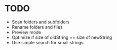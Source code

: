 TODO
====

- Scan folders and subfolders
- Rename folders and files
- Preview mode
- Optimize if size of oldString == size of newString
- Use simple search for small strings
